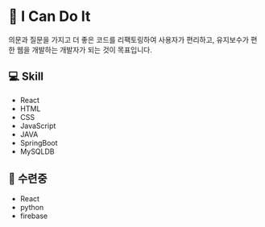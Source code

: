 # 👋 I Can Do It 
의문과 질문을 가지고 더 좋은 코드를 리팩토링하여 사용자가 편리하고, 유지보수가 편한 웹을 개발하는 개발자가 되는 것이 목표입니다.

## 💻 Skill
- React
- HTML
- CSS
- JavaScript
- JAVA
- SpringBoot
- MySQLDB

## 💪 수련중
- React
- python
- firebase





<!--
**minjeong46/minjeong46** is a ✨ _special_ ✨ repository because its `README.md` (this file) appears on your GitHub profile.

Here are some ideas to get you started:

- 🔭 I’m currently working on ...
- 🌱 I’m currently learning ...
- 👯 I’m looking to collaborate on ...
- 🤔 I’m looking for help with ...
- 💬 Ask me about ...
- 📫 How to reach me: ...
- 😄 Pronouns: ...
- ⚡ Fun fact: ...
-->
